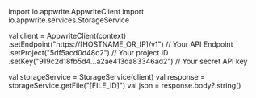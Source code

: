 import io.appwrite.AppwriteClient
import io.appwrite.services.StorageService

val client = AppwriteClient(context)
  .setEndpoint("https://[HOSTNAME_OR_IP]/v1") // Your API Endpoint
  .setProject("5df5acd0d48c2") // Your project ID
  .setKey("919c2d18fb5d4...a2ae413da83346ad2") // Your secret API key

val storageService = StorageService(client)
val response = storageService.getFile("[FILE_ID]")
val json = response.body?.string()